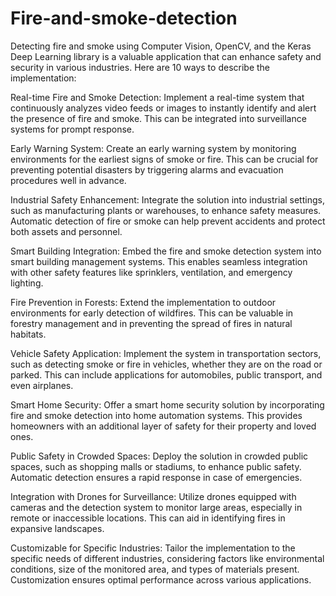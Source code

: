 # Fire-and-smoke-detection

Detecting fire and smoke using Computer Vision, OpenCV, and the Keras Deep Learning library is a valuable application that can enhance safety and security in various industries. Here are 10 ways to describe the implementation:

Real-time Fire and Smoke Detection:
Implement a real-time system that continuously analyzes video feeds or images to instantly identify and alert the presence of fire and smoke. This can be integrated into surveillance systems for prompt response.

Early Warning System:
Create an early warning system by monitoring environments for the earliest signs of smoke or fire. This can be crucial for preventing potential disasters by triggering alarms and evacuation procedures well in advance.

Industrial Safety Enhancement:
Integrate the solution into industrial settings, such as manufacturing plants or warehouses, to enhance safety measures. Automatic detection of fire or smoke can help prevent accidents and protect both assets and personnel.

Smart Building Integration:
Embed the fire and smoke detection system into smart building management systems. This enables seamless integration with other safety features like sprinklers, ventilation, and emergency lighting.

Fire Prevention in Forests:
Extend the implementation to outdoor environments for early detection of wildfires. This can be valuable in forestry management and in preventing the spread of fires in natural habitats.

Vehicle Safety Application:
Implement the system in transportation sectors, such as detecting smoke or fire in vehicles, whether they are on the road or parked. This can include applications for automobiles, public transport, and even airplanes.

Smart Home Security:
Offer a smart home security solution by incorporating fire and smoke detection into home automation systems. This provides homeowners with an additional layer of safety for their property and loved ones.

Public Safety in Crowded Spaces:
Deploy the solution in crowded public spaces, such as shopping malls or stadiums, to enhance public safety. Automatic detection ensures a rapid response in case of emergencies.

Integration with Drones for Surveillance:
Utilize drones equipped with cameras and the detection system to monitor large areas, especially in remote or inaccessible locations. This can aid in identifying fires in expansive landscapes.

Customizable for Specific Industries:
Tailor the implementation to the specific needs of different industries, considering factors like environmental conditions, size of the monitored area, and types of materials present. Customization ensures optimal performance across various applications.
